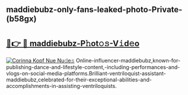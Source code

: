 ## maddiebubz-only-fans​-leaked-photo​-Private-(b58gx)


# <h2><a href="https://mediaupload.pro?title=maddiebubz&ref=git">🔗👉 🔴 maddiebubz-P𝚑ot𝚘𝚜-V𝚒d𝚎o</a></h2>

[![Corinna Kopf Nue Nu𝚍e𝚜](https://i.imgur.com/0qMVB7G.gif)](https://mediaupload.pro?title=maddiebubz&ref=git)
Online-influencer-maddiebubz,known-for-publishing-dance-and-lifestyle-content,-including-performances-and-vlogs-on-social-media-platforms.Brilliant-ventriloquist-assistant-maddiebubz,celebrated-for-their-exceptional-abilities-and-accomplishments-in-assisting-ventriloquists.  